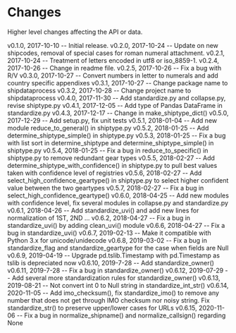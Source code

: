 Changes
=======

Higher level changes affecting the API or data.

v0.1.0, 2017-10-10 -- Initial release.
v0.2.0, 2017-10-24 -- Update on new shipcodes, removal of special cases for roman numeral attachment.
v0.2.1, 2017-10-24 -- Treatment of letters encoded in utf8 or iso_8859-1.
v0.2.4, 2017-10-26 -- Change in readme file.
v0.2.5, 2017-10-26 -- Fix a bug with R/V
v0.3.0, 2017-10-27 -- Convert numbers in letter to numerals and add country specific appendixes
v0.3.1, 2017-10-27 -- Change package name to shipdataprocess
v0.3.2, 2017-10-28 -- Change project name to shipdataprocess
v0.4.0, 2017-11-30 -- Add standardize.py and collapse.py, revise shiptype.py
v0.4.1, 2017-12-05 -- Add type of Pandas DataFrame in standardize.py
v0.4.3, 2017-12-17 -- Change in make_shiptype_dict()
v0.5.0, 2017-12-29 -- Add setup.py, fix unit tests
v0.5.1, 2018-01-04 -- Add new module reduce_to_general() in shiptype.py 
v0.5.2, 2018-01-25 -- Add determine_shiptype_simple() in shiptype.py
v0.5.3, 2018-01-25 -- Fix a bug with list sort in determine_shiptype and determine_shiptype_simple() in shiptype.py
v0.5.4, 2018-01-25 -- Fix a bug in reduce_to_specific() in shiptype.py to remove redundant gear types
v0.5.5, 2018-02-27 -- Add determine_shiptype_with_confidence() in shiptype.py to pull best values taken with confidence level of registries
v0.5.6, 2018-02-27 -- Add select_high_confidence_geartype() in shiptype.py to select higher confident value between the two geartypes
v0.5.7, 2018-02-27 -- Fix a bug in select_high_confidence_geartype()
v0.6.0, 2018-04-25 -- Add new modules with confidence level, fix several modules in collapse.py and standardize.py
v0.6.1, 2018-04-26 -- Add standardize_uvi() and add new lines for normalization of 1ST, 2ND ...
v0.6.2, 2018-04-27 -- Fix a bug in standardize_uvi() by adding clean_uvi() module
v0.6.6, 2018-04-27 -- Fix a bug in standardize_uvi()
v0.6.7, 2019-02-13 -- Make it compatible with Python 3.x for unicode/unidecode 
v0.6.8, 2019-03-02 -- Fix a bug in standardize_flag and standardize_geartype for the case when fields are Null
v0.6.9, 2019-04-19 -- Upgrade pd.tslib.Timestamp with pd.Timestamp as tslib is depreciated now
v0.6.10, 2019-7-28 -- Add standardize_owner()
v0.6.11, 2019-7-28 -- Fix a bug in standardize_owner()
v0.6.12, 2019-07-29 -- Add several more standardization rules for standardize_owner()
v0.6.13, 2019-08-21 -- Not convert int 0 to Null string in standardize_int_str()
v0.6.14, 2020-11-05 -- Add imo_checksum(), fix standardize_imo() to remove any number that does not get through IMO checksum nor noisy string. Fix standardize_str() to preserve upper/lower cases for URLs
v0.6.15, 2020-11-06 -- Fix a bug in normalize_shipname() and normalize_callsign() regarding None


